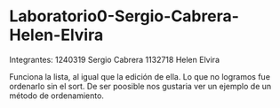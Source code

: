 # Laboratorio0-Sergio-Cabrera-Helen-Elvira

Integrantes:
1240319 Sergio Cabrera
1132718 Helen Elvira

Funciona la lista, al igual que la edición de ella.
Lo que no logramos fue ordenarlo sin el sort.
De ser poosible nos gustaria ver un ejemplo de un método de ordenamiento.
